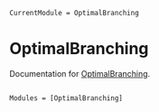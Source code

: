 ```@meta
CurrentModule = OptimalBranching
```

# OptimalBranching

Documentation for [OptimalBranching](https://github.com/ArrogantGao/OptimalBranching.jl).

```@index
```

```@autodocs
Modules = [OptimalBranching]
```
